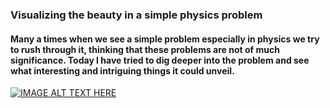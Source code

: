 ### Visualizing the beauty in a simple physics problem
#### Many a times when we see a simple problem especially in physics we try to rush through it, thinking that these problems are not of much significance. Today I have tried to dig deeper into the problem and see what interesting and intriguing things it could unveil.
[![IMAGE ALT TEXT HERE](https://img.youtube.com/vi/AXOCKy2z-x0/0.jpg)](https://youtu.be/AXOCKy2z-x0)
